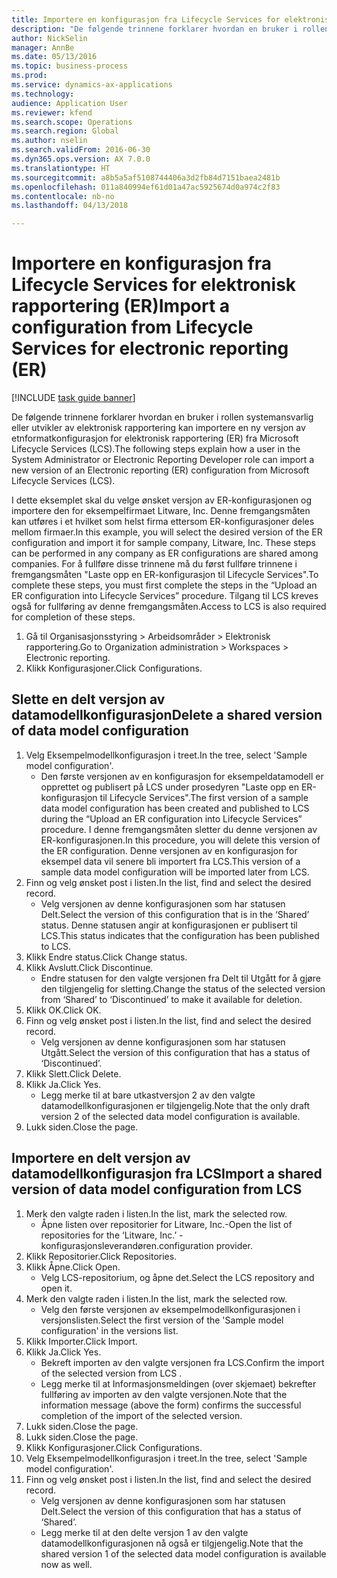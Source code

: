 ```yaml
--- 
title: Importere en konfigurasjon fra Lifecycle Services for elektronisk rapportering (ER)
description: "De følgende trinnene forklarer hvordan en bruker i rollen systemansvarlig eller utvikler av elektronisk rapportering kan importere en ny versjon av etnformatkonfigurasjon for elektronisk rapportering (ER) fra Microsoft Lifecycle Services (LCS)."
author: NickSelin
manager: AnnBe
ms.date: 05/13/2016
ms.topic: business-process
ms.prod: 
ms.service: dynamics-ax-applications
ms.technology: 
audience: Application User
ms.reviewer: kfend
ms.search.scope: Operations
ms.search.region: Global
ms.author: nselin
ms.search.validFrom: 2016-06-30
ms.dyn365.ops.version: AX 7.0.0
ms.translationtype: HT
ms.sourcegitcommit: a8b5a5af5108744406a3d2fb84d7151baea2481b
ms.openlocfilehash: 011a840994ef61d01a47ac5925674d0a974c2f83
ms.contentlocale: nb-no
ms.lasthandoff: 04/13/2018

---
```

# <a name="import-a-configuration-from-lifecycle-services-for-electronic-reporting-er"></a><span data-ttu-id="9128a-103">Importere en konfigurasjon fra Lifecycle Services for elektronisk rapportering (ER)</span><span class="sxs-lookup"><span data-stu-id="9128a-103">Import a configuration from Lifecycle Services for electronic reporting (ER)</span></span>

[!INCLUDE [task guide banner](../../includes/task-guide-banner.md)]

<span data-ttu-id="9128a-104">De følgende trinnene forklarer hvordan en bruker i rollen systemansvarlig eller utvikler av elektronisk rapportering kan importere en ny versjon av etnformatkonfigurasjon for elektronisk rapportering (ER) fra Microsoft Lifecycle Services (LCS).</span><span class="sxs-lookup"><span data-stu-id="9128a-104">The following steps explain how a user in the System Administrator or Electronic Reporting Developer role can import a new version of an Electronic reporting (ER) configuration from Microsoft Lifecycle Services (LCS).</span></span>

<span data-ttu-id="9128a-105">I dette eksemplet skal du velge ønsket versjon av ER-konfigurasjonen og importere den for eksempelfirmaet Litware, Inc. Denne fremgangsmåten kan utføres i et hvilket som helst firma ettersom ER-konfigurasjoner deles mellom firmaer.</span><span class="sxs-lookup"><span data-stu-id="9128a-105">In this example, you will select the desired version of the ER configuration and import it for sample company, Litware, Inc. These steps can be performed in any company as ER configurations are shared among companies.</span></span> <span data-ttu-id="9128a-106">For å fullføre disse trinnene må du først fullføre trinnene i fremgangsmåten "Laste opp en ER-konfigurasjon til Lifecycle Services".</span><span class="sxs-lookup"><span data-stu-id="9128a-106">To complete these steps, you must first complete the steps in the “Upload an ER configuration into Lifecycle Services” procedure.</span></span> <span data-ttu-id="9128a-107">Tilgang til LCS kreves også for fullføring av denne fremgangsmåten.</span><span class="sxs-lookup"><span data-stu-id="9128a-107">Access to LCS is also required for completion of these steps.</span></span>

1. <span data-ttu-id="9128a-108">Gå til Organisasjonsstyring > Arbeidsområder > Elektronisk rapportering.</span><span class="sxs-lookup"><span data-stu-id="9128a-108">Go to Organization administration > Workspaces > Electronic reporting.</span></span>
2. <span data-ttu-id="9128a-109">Klikk Konfigurasjoner.</span><span class="sxs-lookup"><span data-stu-id="9128a-109">Click Configurations.</span></span>

## <a name="delete-a-shared-version-of-data-model-configuration"></a><span data-ttu-id="9128a-110">Slette en delt versjon av datamodellkonfigurasjon</span><span class="sxs-lookup"><span data-stu-id="9128a-110">Delete a shared version of data model configuration</span></span>
1. <span data-ttu-id="9128a-111">Velg Eksempelmodellkonfigurasjon i treet.</span><span class="sxs-lookup"><span data-stu-id="9128a-111">In the tree, select 'Sample model configuration'.</span></span>
    * <span data-ttu-id="9128a-112">Den første versjonen av en konfigurasjon for eksempeldatamodell er opprettet og publisert på LCS under prosedyren "Laste opp en ER-konfigurasjon til Lifecycle Services".</span><span class="sxs-lookup"><span data-stu-id="9128a-112">The first version of a sample data model configuration has been created and published to LCS during the “Upload an ER configuration into Lifecycle Services” procedure.</span></span> <span data-ttu-id="9128a-113">I denne fremgangsmåten sletter du denne versjonen av ER-konfigurasjonen.</span><span class="sxs-lookup"><span data-stu-id="9128a-113">In this procedure, you will delete this version of the ER configuration.</span></span> <span data-ttu-id="9128a-114">Denne versjonen av en konfigurasjon for eksempel data vil senere bli importert fra LCS.</span><span class="sxs-lookup"><span data-stu-id="9128a-114">This version of a sample data model configuration will be imported later from LCS.</span></span>  
2. <span data-ttu-id="9128a-115">Finn og velg ønsket post i listen.</span><span class="sxs-lookup"><span data-stu-id="9128a-115">In the list, find and select the desired record.</span></span>
    * <span data-ttu-id="9128a-116">Velg versjonen av denne konfigurasjonen som har statusen Delt.</span><span class="sxs-lookup"><span data-stu-id="9128a-116">Select the version of this configuration that is in the ‘Shared’ status.</span></span> <span data-ttu-id="9128a-117">Denne statusen angir at konfigurasjonen er publisert til LCS.</span><span class="sxs-lookup"><span data-stu-id="9128a-117">This status indicates that the configuration has been published to LCS.</span></span>  
3. <span data-ttu-id="9128a-118">Klikk Endre status.</span><span class="sxs-lookup"><span data-stu-id="9128a-118">Click Change status.</span></span>
4. <span data-ttu-id="9128a-119">Klikk Avslutt.</span><span class="sxs-lookup"><span data-stu-id="9128a-119">Click Discontinue.</span></span>
    * <span data-ttu-id="9128a-120">Endre statusen for den valgte versjonen fra Delt til Utgått for å gjøre den tilgjengelig for sletting.</span><span class="sxs-lookup"><span data-stu-id="9128a-120">Change the status of the selected version from ‘Shared’ to ‘Discontinued’ to make it available for deletion.</span></span>  
5. <span data-ttu-id="9128a-121">Klikk OK.</span><span class="sxs-lookup"><span data-stu-id="9128a-121">Click OK.</span></span>
6. <span data-ttu-id="9128a-122">Finn og velg ønsket post i listen.</span><span class="sxs-lookup"><span data-stu-id="9128a-122">In the list, find and select the desired record.</span></span>
    * <span data-ttu-id="9128a-123">Velg versjonen av denne konfigurasjonen som har statusen Utgått.</span><span class="sxs-lookup"><span data-stu-id="9128a-123">Select the version of this configuration that has a status of ‘Discontinued’.</span></span>  
7. <span data-ttu-id="9128a-124">Klikk Slett.</span><span class="sxs-lookup"><span data-stu-id="9128a-124">Click Delete.</span></span>
8. <span data-ttu-id="9128a-125">Klikk Ja.</span><span class="sxs-lookup"><span data-stu-id="9128a-125">Click Yes.</span></span>
    * <span data-ttu-id="9128a-126">Legg merke til at bare utkastversjon 2 av den valgte datamodellkonfigurasjonen er tilgjengelig.</span><span class="sxs-lookup"><span data-stu-id="9128a-126">Note that the only draft version 2 of the selected data model configuration is available.</span></span>  
9. <span data-ttu-id="9128a-127">Lukk siden.</span><span class="sxs-lookup"><span data-stu-id="9128a-127">Close the page.</span></span>

## <a name="import-a-shared-version-of-data-model-configuration-from-lcs"></a><span data-ttu-id="9128a-128">Importere en delt versjon av datamodellkonfigurasjon fra LCS</span><span class="sxs-lookup"><span data-stu-id="9128a-128">Import a shared version of data model configuration from LCS</span></span>
1. <span data-ttu-id="9128a-129">Merk den valgte raden i listen.</span><span class="sxs-lookup"><span data-stu-id="9128a-129">In the list, mark the selected row.</span></span>
    * <span data-ttu-id="9128a-130">Åpne listen over repositorier for Litware, Inc.-</span><span class="sxs-lookup"><span data-stu-id="9128a-130">Open the list of repositories for the ‘Litware, Inc.’</span></span> <span data-ttu-id="9128a-131">-konfigurasjonsleverandøren.</span><span class="sxs-lookup"><span data-stu-id="9128a-131">configuration provider.</span></span>  
2. <span data-ttu-id="9128a-132">Klikk Repositorier.</span><span class="sxs-lookup"><span data-stu-id="9128a-132">Click Repositories.</span></span>
3. <span data-ttu-id="9128a-133">Klikk Åpne.</span><span class="sxs-lookup"><span data-stu-id="9128a-133">Click Open.</span></span>
    * <span data-ttu-id="9128a-134">Velg LCS-repositorium, og åpne det.</span><span class="sxs-lookup"><span data-stu-id="9128a-134">Select the LCS repository and open it.</span></span>  
4. <span data-ttu-id="9128a-135">Merk den valgte raden i listen.</span><span class="sxs-lookup"><span data-stu-id="9128a-135">In the list, mark the selected row.</span></span>
    * <span data-ttu-id="9128a-136">Velg den første versjonen av eksempelmodellkonfigurasjonen i versjonslisten.</span><span class="sxs-lookup"><span data-stu-id="9128a-136">Select the first version of the 'Sample model configuration' in the versions list.</span></span>  
5. <span data-ttu-id="9128a-137">Klikk Importer.</span><span class="sxs-lookup"><span data-stu-id="9128a-137">Click Import.</span></span>
6. <span data-ttu-id="9128a-138">Klikk Ja.</span><span class="sxs-lookup"><span data-stu-id="9128a-138">Click Yes.</span></span>
    * <span data-ttu-id="9128a-139">Bekreft importen av den valgte versjonen fra LCS.</span><span class="sxs-lookup"><span data-stu-id="9128a-139">Confirm the import of the selected version from LCS .</span></span>  
    * <span data-ttu-id="9128a-140">Legg merke til at Informasjonsmeldingen (over skjemaet) bekrefter fullføring av importen av den valgte versjonen.</span><span class="sxs-lookup"><span data-stu-id="9128a-140">Note that the information message (above the form) confirms the successful completion of the import of the selected version.</span></span>  
7. <span data-ttu-id="9128a-141">Lukk siden.</span><span class="sxs-lookup"><span data-stu-id="9128a-141">Close the page.</span></span>
8. <span data-ttu-id="9128a-142">Lukk siden.</span><span class="sxs-lookup"><span data-stu-id="9128a-142">Close the page.</span></span>
9. <span data-ttu-id="9128a-143">Klikk Konfigurasjoner.</span><span class="sxs-lookup"><span data-stu-id="9128a-143">Click Configurations.</span></span>
10. <span data-ttu-id="9128a-144">Velg Eksempelmodellkonfigurasjon i treet.</span><span class="sxs-lookup"><span data-stu-id="9128a-144">In the tree, select 'Sample model configuration'.</span></span>
11. <span data-ttu-id="9128a-145">Finn og velg ønsket post i listen.</span><span class="sxs-lookup"><span data-stu-id="9128a-145">In the list, find and select the desired record.</span></span>
    * <span data-ttu-id="9128a-146">Velg versjonen av denne konfigurasjonen som har statusen Delt.</span><span class="sxs-lookup"><span data-stu-id="9128a-146">Select the version of this configuration that has a status of ‘Shared’.</span></span>  
    * <span data-ttu-id="9128a-147">Legg merke til at den delte versjon 1 av den valgte datamodellkonfigurasjonen nå også er tilgjengelig.</span><span class="sxs-lookup"><span data-stu-id="9128a-147">Note that the shared version 1 of the selected data model configuration is available now as well.</span></span>  


